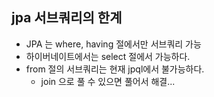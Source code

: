 ## jpa 서브쿼리의 한계
- JPA 는 where, having 절에서만 서브쿼리 가능
- 하이버네이트에서는 select 절에서 가능하다.
- from 절의 서브쿼리는 현재 jpql에서 불가능하다.
  - join 으로 풀 수 있으면 풀어서 해결...

